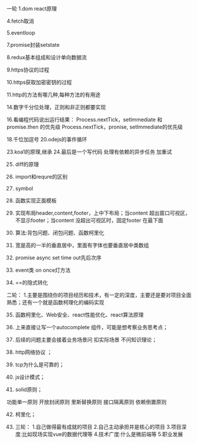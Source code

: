 一轮
1.dom react原理









4.fetch取消

5.eventloop

7.promise封装setstate



8.redux基本组成和设计单向数据流

9.https协议的过程

10.https获取加密密钥的过程

11.http的方法有哪几种,每种方法的有用途



14.数字千分位处理，正则和非正则都要实现

16.看编程代码说出运行结果：
Process.nextTick，setImmediate 和promise.then 的优先级
Process.nextTick，pronise, setImmediate的优先级

18.千位加逗号
20.odejs的事件循环





23.koa1的原理,继承
24.最后是一个写代码 处理有依赖的异步任务 加重试

25. diff的原理

   

26. import和requre的区别

27. symbol

28. 函数实现正面模板

   

   

29. 实现布局header,content,footer，上中下布局；当content 超出窗口可视区，不显示footer；当content 没超出可视区时，固定footer 在最下面

30. 算法:背包问题、闭包问题、函数柯里化

31. 宽是高的一半的垂直居中，里面有字体也要垂直居中类数组

32. promise async set time out先后次序

33. event类 on once灯方法

34. ==的隐式转化

   二轮：
   1.主要是围绕你的项目经历和技术，有一定的深度，主要还是要对项目全面熟悉；还有一个就是函数柯理化的编码实现

35. 函数柯里化、Web安全、react性能优化、react算法原理

36. 上来直接让写一个autocomplete 组件，可能是想考察业务思考点；

37. 后续的问题主要会接着业务场景问 扣实际场景 不问知识理论；

38. http网络协议 ；

39. tcp为什么是可靠的；

40. js设计模式；

41. solid原则；

   功能单一原则  开放封闭原则  里斯替换原则  接口隔离原则  依赖倒置原则

42. 柯里化；

43. 三轮：
   1.自己做得最有成就的项目
   2.自己主动承担并是核心的项目
   3.项目深度:比如现场实现vue的数据代理等
   4.技术广度:什么是微前端等
   5.职业发展